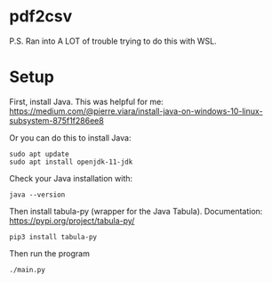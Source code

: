 # pdf2csv

P.S. Ran into A LOT of trouble trying to do this with WSL.

# Setup
First, install Java. This was helpful for me: https://medium.com/@pierre.viara/install-java-on-windows-10-linux-subsystem-875f1f286ee8

Or you can do this to install Java:
```CMD
sudo apt update
sudo apt install openjdk-11-jdk
```

Check your Java installation with:
```CMD
java --version
```

Then install tabula-py (wrapper for the Java Tabula). 
Documentation: https://pypi.org/project/tabula-py/

```CMD
pip3 install tabula-py
```

Then run the program
```
./main.py
```